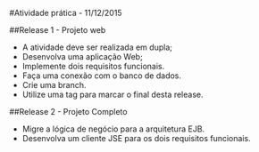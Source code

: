 #Atividade prática - 11/12/2015

##Release 1 - Projeto web
- A atividade deve ser realizada em dupla;
- Desenvolva uma aplicação Web;
- Implemente dois requisitos funcionais.
- Faça uma conexão com o banco de dados.
- Crie uma branch.
- Utilize uma tag para marcar o final desta release.

##Release 2 - Projeto Completo
- Migre a lógica de negócio para a arquitetura EJB.
- Desenvolva um cliente JSE para os dois requisitos funcionais.
